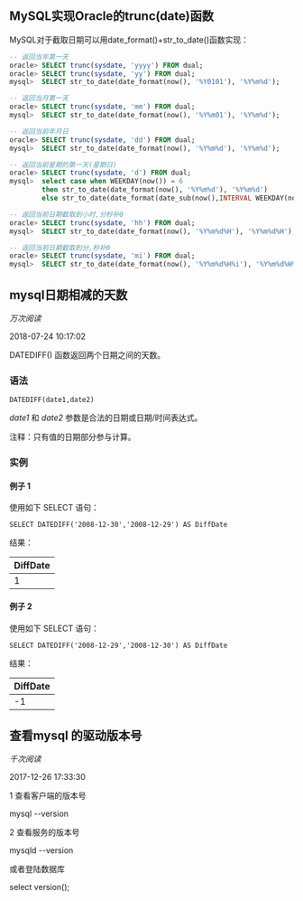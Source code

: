 ## MySQL实现Oracle的trunc(date)函数

MySQL对于截取日期可以用date_format()+str_to_date()函数实现：

```sql
-- 返回当年第一天
oracle> SELECT trunc(sysdate, 'yyyy') FROM dual;
oracle> SELECT trunc(sysdate, 'yy') FROM dual;
mysql>  SELECT str_to_date(date_format(now(), '%Y0101'), '%Y%m%d');

-- 返回当月第一天
oracle> SELECT trunc(sysdate, 'mm') FROM dual;
mysql>  SELECT str_to_date(date_format(now(), '%Y%m01'), '%Y%m%d');

-- 返回当前年月日
oracle> SELECT trunc(sysdate, 'dd') FROM dual;
mysql>  SELECT str_to_date(date_format(now(), '%Y%m%d'), '%Y%m%d');

-- 返回当前星期的第一天(星期日) 
oracle> SELECT trunc(sysdate, 'd') FROM dual;
mysql>  select case when WEEKDAY(now()) = 6 
		then str_to_date(date_format(now(), '%Y%m%d'), '%Y%m%d') 
		else str_to_date(date_format(date_sub(now(),INTERVAL WEEKDAY(now()) + 1 DAY), '%Y%m%d'), '%Y%m%d')  end;

-- 返回当前日期截取到小时,分秒补0
oracle> SELECT trunc(sysdate, 'hh') FROM dual;
mysql>  SELECT str_to_date(date_format(now(), '%Y%m%d%H'), '%Y%m%d%H');

-- 返回当前日期截取到分,秒补0
oracle> SELECT trunc(sysdate, 'mi') FROM dual;
mysql>  SELECT str_to_date(date_format(now(), '%Y%m%d%H%i'), '%Y%m%d%H%i');


```

## **mysql日期相减的天数**

*万次阅读*

2018-07-24 10:17:02

DATEDIFF() 函数返回两个日期之间的天数。

### 语法

```
DATEDIFF(date1,date2)
```

*date1* 和 *date2* 参数是合法的日期或日期/时间表达式。

注释：只有值的日期部分参与计算。

### 实例

#### 例子 1

使用如下 SELECT 语句：

```
SELECT DATEDIFF('2008-12-30','2008-12-29') AS DiffDate
```

结果：

| DiffDate |
| :------- |
| 1        |

#### 例子 2

使用如下 SELECT 语句：

```
SELECT DATEDIFF('2008-12-29','2008-12-30') AS DiffDate
```

结果：

| DiffDate |
| :------- |
| -1       |



## **查看mysql 的驱动版本号**

*千次阅读*

2017-12-26 17:33:30

1 查看客户端的版本号

mysql --version



2 查看服务的版本号

mysqld --version

或者登陆数据库

select version();